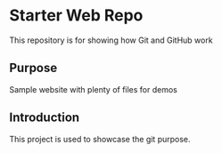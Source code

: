 # Starter Web Repo

This repository is for showing how Git and GitHub work

## Purpose

Sample website with plenty of files for demos

## Introduction
This project is used to showcase the git purpose.
